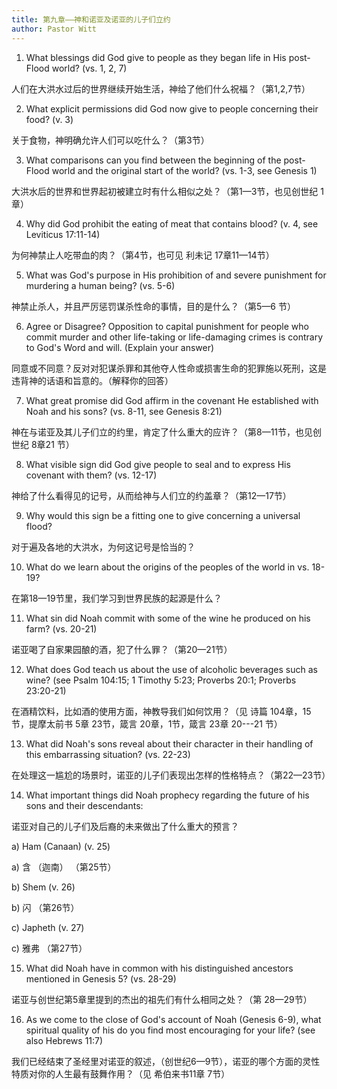 ```yaml
---
title: 第九章——神和诺亚及诺亚的儿子们立约
author: Pastor Witt
---
```


1. What blessings did God give to people as they began life in His post-Flood world? (vs. 1, 2, 7)

人们在大洪水过后的世界继续开始生活，神给了他们什么祝福？（第1,2,7节）

2. What explicit permissions did God now give to people concerning their food? (v. 3)

关于食物，神明确允许人们可以吃什么？（第3节）

3. What comparisons can you find between the beginning of the post-Flood world and the original start of the world? (vs. 1-3, see Genesis 1)

大洪水后的世界和世界起初被建立时有什么相似之处？（第1—3节，也见创世纪 1章）

4. Why did God prohibit the eating of meat that contains blood? (v. 4, see Leviticus 17:11-14)

为何神禁止人吃带血的肉？（第4节，也可见 利未记 17章11—14节）

5. What was God's purpose in His prohibition of and severe punishment for murdering a human being? (vs. 5-6)

神禁止杀人，并且严厉惩罚谋杀性命的事情，目的是什么？（第5—6 节）

6. Agree or Disagree? Opposition to capital punishment for people who commit murder and other life-taking or life-damaging crimes is contrary to God's Word and will. (Explain your answer)

同意或不同意？反对对犯谋杀罪和其他夺人性命或损害生命的犯罪施以死刑，这是违背神的话语和旨意的。（解释你的回答）

7. What great promise did God affirm in the covenant He established with Noah and his sons? (vs. 8-11, see Genesis 8:21)

神在与诺亚及其儿子们立的约里，肯定了什么重大的应许？（第8—11节，也见创世纪 8章21 节）

8. What visible sign did God give people to seal and to express His covenant with them? (vs. 12-17)

神给了什么看得见的记号，从而给神与人们立的约盖章？（第12—17节）

9. Why would this sign be a fitting one to give concerning a universal flood?

对于遍及各地的大洪水，为何这记号是恰当的？

10. What do we learn about the origins of the peoples of the world in vs. 18-19?

在第18—19节里，我们学习到世界民族的起源是什么？

11. What sin did Noah commit with some of the wine he produced on his farm? (vs. 20-21)

诺亚喝了自家果园酿的酒，犯了什么罪？（第20—21节）

12. What does God teach us about the use of alcoholic beverages such as wine? (see Psalm 104:15; 1 Timothy 5:23; Proverbs 20:1; Proverbs 23:20-21)

在酒精饮料，比如酒的使用方面，神教导我们如何饮用？（见 诗篇 104章，15节，提摩太前书 5章 23节，箴言 20章，1节，箴言 23章 20---21 节）

13. What did Noah's sons reveal about their character in their handling of this embarrassing situation? (vs. 22-23)

在处理这一尴尬的场景时，诺亚的儿子们表现出怎样的性格特点？（第22—23节）

14. What important things did Noah prophecy regarding the future of his sons and their descendants:

诺亚对自己的儿子们及后裔的未来做出了什么重大的预言？

a) Ham (Canaan) (v. 25)

a) 含 （迦南） （第25节）

b) Shem (v. 26)

b) 闪 （第26节）

c) Japheth (v. 27)

c) 雅弗 （第27节）

15. What did Noah have in common with his distinguished ancestors mentioned in Genesis 5? (vs. 28-29)

诺亚与创世纪第5章里提到的杰出的祖先们有什么相同之处？（第 28—29节）

16. As we come to the close of God's account of Noah (Genesis 6-9), what spiritual quality of his do you find most encouraging for your life? (see also Hebrews 11:7)

我们已经结束了圣经里对诺亚的叙述，（创世纪6—9节），诺亚的哪个方面的灵性特质对你的人生最有鼓舞作用？（见 希伯来书11章 7节）